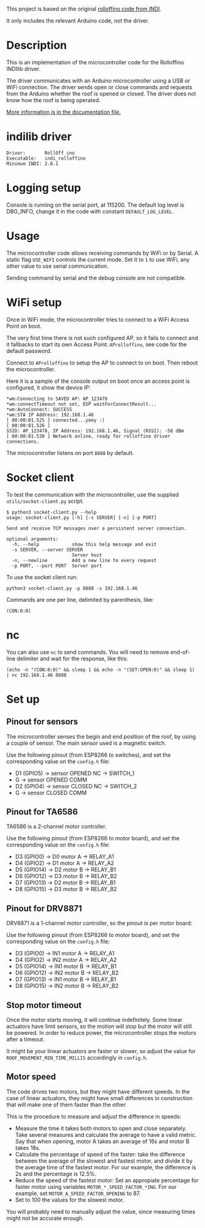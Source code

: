 
This project is based on the original [rolloffino code from INDI](https://github.com/indilib/indi-3rdparty/tree/master/indi-rolloffino). 

It only includes the relevant Arduino code, not the driver.

# Description

This is an implementation of the microcontroller code for the Rolloffino INDIlib driver.

The driver communicates with an Arduino microcontroller using a USB or WiFi connection. 
The driver sends open or close commands and requests from the Arduino whether the roof is opened or closed. 
The driver does not know how the roof is being operated.

[More information is in the documentation file.](doc/rolloffino.md)

# indilib driver
```
Driver:       RollOff ino
Executable:   indi_rolloffino
Minimum INDI: 2.0.1
```

# Logging setup

Console is running on the serial port, at 115200. The default log level is DBG_INFO, change it in the code with 
constant `DEFAULT_LOG_LEVEL`.

# Usage

The microcontroller code allows receiving commands by WiFi or by Serial. A static flag `USE_WIFI` controls the current mode.
Set it to `1` to use WiFi, any other value to use serial communication.

Sending command by serial and the debug console are not compatible.

# WiFi setup

Once in WiFi mode, the microcontroller tries to connect to a WiFi Access Point on boot. 

The very first time there is not such configured AP, so it fails to connect and it fallbacks to start its own 
Access Point: `AProlloffino`, see code for the default password.

Connect to `AProlloffino` to setup the AP to connect to on boot. Then reboot the microcontroller.

Here it is a sample of the console output on boot once an access point is configured, it show the device IP:
```
*wm:Connecting to SAVED AP: AP_123478
*wm:connectTimeout not set, ESP waitForConnectResult... 
*wm:AutoConnect: SUCCESS 
*wm:STA IP Address: 192.168.1.46
[ 00:00:01.525 ] connected...yeey :)
[ 00:00:01.526 ] 
SSID: AP_123478, IP Address: 192.168.1.46, Signal (RSSI): -58 dBm
[ 00:00:01.530 ] Network online, ready for rolloffino driver connections.
```

The microcontroller listens on port `8888` by default.


# Socket client

To test the communication with the microcontroller, use the supplied `utils/socket-client.py` script.

```shell
$ python3 socket-client.py --help
usage: socket-client.py [-h] [-s SERVER] [-n] [-p PORT]

Send and receive TCP messages over a persistent server connection.

optional arguments:
  -h, --help            show this help message and exit
  -s SERVER, --server SERVER
                        Server host
  -n, --newline         Add a new line to every request
  -p PORT, --port PORT  Server port
```

To use the socket client run:
```shell
python3 socket-client.py -p 8888 -s 192.168.1.46
```

Commands are one per line, delimited by parenthesis, like:
```
(CON:0:0)
```

# nc 

You can also use `nc` to send commands. You will need to remove end-of-line delimiter and wait for the response, like this:
```
(echo -n "(CON:0:0)" && sleep 1 && echo -n "(SET:OPEN:0)" && sleep 1) | nc 192.168.1.46 8888
```

# Set up

## Pinout for sensors

The microcontroller senses the begin and end position of the roof, by using a couple of sensor. 
The main sensor used is a magnetic switch.

Use the following pinout (from ESP8266 to switches), and set the corresponding value on the `config.h` file:

* D1 (GPIO5)  -> sensor OPENED NC    -> SWITCH_1
* G           -> sensor OPENED COMM
* D2 (GPIO4)  -> sensor CLOSED NC    -> SWITCH_2
* G           -> sensor CLOSED COMM

## Pinout for TA6586

TA6586 is a 2-channel motor controller.

Use the following pinout (from ESP8266 to motor board), and set the corresponding value on the `config.h` file:
* D3 (GPIO0)  -> D0 motor A      -> RELAY_A1
* D4 (GPIO2)  -> D1 motor A      -> RELAY_A2
* D5 (GPIO14) -> D2 motor B      -> RELAY_B1
* D6 (GPIO12) -> D3 motor B      -> RELAY_B2
* D7 (GPIO13) -> D2 motor B      -> RELAY_B1
* D8 (GPIO15) -> D3 motor B      -> RELAY_B2

## Pinout for DRV8871

DRV8871 is a 1-channel motor controller, so the pinout is per motor board:

Use the following pinout (from ESP8266 to motor board), and set the corresponding value on the `config.h` file:
* D3 (GPIO0)  -> IN1 motor A      -> RELAY_A1
* D4 (GPIO2)  -> IN2 motor A      -> RELAY_A2
* D5 (GPIO14) -> IN1 motor B      -> RELAY_B1
* D6 (GPIO12) -> IN2 motor B      -> RELAY_B2
* D7 (GPIO13) -> IN1 motor B      -> RELAY_B1
* D8 (GPIO15) -> IN2 motor B      -> RELAY_B2

## Stop motor timeout

Once the motor starts moving, it will continue indefinitely. Some linear actuators have limit sensors, so the motion will stop
but the motor will still be powered. In order to reduce power, the microcontroller stops the motors after a timeout.

It might be your linear actuators are faster or slower, so adjust the value for `ROOF_MOVEMENT_MIN_TIME_MILLIS` accordingly in 
`config.h`.

## Motor speed

The code drives two motors, but they might have different speeds. In the case of linear actuators, they might have
small differences in construction that will make one of them faster than the other.

This is the procedure to measure and adjust the difference in speeds:
* Measure the time it takes both motors to open and close separately. Take several measures and calculate the average
to have a valid metric. Say that when opening, motor A takes an average of 16s and motor B takes 18s.
* Calculate the percentage of speed of the faster: take the difference between the average of the slowest and fastest motor, 
and divide it by the average time of the fastest motor. For our example, the difference is 2s and the percentage is 12.5%.
* Reduce the speed of the fastest motor: Set an appropiate percentage for faster motor 
using variables `MOTOR_*_SPEED_FACTOR_*ING`. For our example, set `MOTOR_A_SPEED_FACTOR_OPENING` to 87.
* Set to 100 the values for the slowest motor.

You will probably need to manually adjust the value, since measuring times might not be accurate enough.
